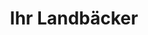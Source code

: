 ---
title: "Ihr Landbäcker"
url: /brandenburg-an-der-havel/ihr-landbaecker-werner-seelenbinder-strasse/
shop: Bäckerei
---